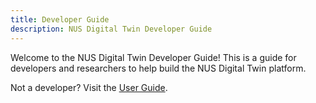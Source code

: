 ```yaml
---
title: Developer Guide
description: NUS Digital Twin Developer Guide
---
```


Welcome to the NUS Digital Twin Developer Guide! This is a guide for developers and researchers to help build the NUS Digital Twin platform.

Not a developer? Visit the [User Guide](/user-guide).
